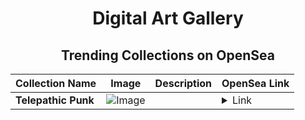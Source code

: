 <div align="center">

# Digital Art Gallery

## Trending Collections on OpenSea

| Collection Name                       | Image                                                                                     | Description                       | OpenSea Link                                                                                          |
|---------------------------------------|-------------------------------------------------------------------------------------------|-----------------------------------|--------------------------------------------------------------------------------------------------------|
| **Telepathic Punk** | ![Image](https://i.seadn.io/s/raw/files/352002f3178d843a27ba95ad4a7a18fc.jpg?w=500&auto=format?w=200&auto=format) |  | <details><summary>Link</summary>[Telepathic Punk](https://opensea.io/collection/telepathic-punk)</details> |

</div>
